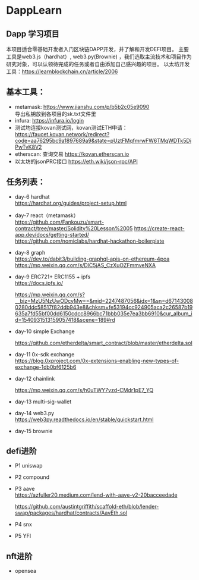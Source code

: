 # DappLearn
  ## Dapp 学习项目
  本项目适合零基础开发者入门区块链DAPP开发，并了解和开发DEFI项目。
  主要工具是web3.js（hardhat）, web3.py(Brownie) ，我们选取主流技术和项目作为研究对象，可以认领待完成的任务或者自由添加自己感兴趣的项目。
  以太坊开发工具：https://learnblockchain.cn/article/2006 
 
 ## 基本工具：   
  - metamask: https://www.jianshu.com/p/b5b2c05e9090  
  导出私钥放到各项目的sk.txt文件里  
  - infura: https://infura.io/login   
  - 测试均连接kovan测试网，kovan测试ETH申请：   
  https://faucet.kovan.network/redirect?code=aa76295bc9a1897689a9&state=pUztFMqfmrwFW6TMqWDTk5DiPwTvK8V2
  - etherscan: 查询交易
  https://kovan.etherscan.io
  - 以太坊的jsonPRC接口
  https://eth.wiki/json-rpc/API  
   
 ##  任务列表：
  - day-6 hardhat         
     https://hardhat.org/guides/project-setup.html
  - day-7 react（metamask）   
     https://github.com/Fankouzu/smart-contract/tree/master/Solidity%20Lesson%2005 
     https://create-react-app.dev/docs/getting-started/  
     https://github.com/nomiclabs/hardhat-hackathon-boilerplate  
  - day-8 graph      
     https://dev.to/dabit3/building-graphql-apis-on-ethereum-4poa 
     https://mp.weixin.qq.com/s/DlC5jAS_CzXuOZFmmveNXA    
  - day-9  ERC721+ ERC1155 + ipfs    
    https://docs.ipfs.io/   
    
    https://mp.weixin.qq.com/s?__biz=MzU5NzUwODcyMw==&mid=2247487056&idx=1&sn=d671430080280ddc58517f82ddb943e8&chksm=fe53194cc924905aca2c26587b19635a7fd55bf00dd6150cdcc8966bc71bbb035e7ea3bb6910&cur_album_id=1540931513159057418&scene=189#rd
  - day-10 simple Exchange   
  
    https://github.com/etherdelta/smart_contract/blob/master/etherdelta.sol       
  - day-11 0x-sdk exchange    
   https://blog.0xproject.com/0x-extensions-enabling-new-types-of-exchange-1db0bf6125b6 
  - day-12 chainlink  
  
     https://mp.weixin.qq.com/s/h0uTWY7vzd-CMdr1pE7_YQ
     
  - day-13 multi-sig-wallet
   
     
  - day-14 web3.py   
     https://web3py.readthedocs.io/en/stable/quickstart.html
     
  - day-15 brownie
  
  
  
 
 ##  defi进阶
     
  - P1 uniswap 
    
  
  - P2 compound  
  
  - P3 aave  
     https://azfuller20.medium.com/lend-with-aave-v2-20bacceedade
     
     https://github.com/austintgriffith/scaffold-eth/blob/lender-swap/packages/hardhat/contracts/AavEth.sol
  
  - P4 snx   
  
  - P5 YFI
  
 ##  nft进阶
 - opensea
  
  
    